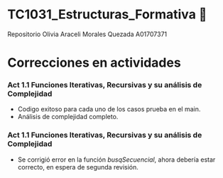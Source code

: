 # TC1031_Estructuras_Formativa 👾

Repositorio Olivia Araceli Morales Quezada A01707371

# Correcciones en actividades
 ### Act 1.1 Funciones Iterativas, Recursivas y su análisis de Complejidad
* Codigo exitoso para cada uno de los casos prueba en el main.
* Análisis de complejidad completo.

### Act 1.1 Funciones Iterativas, Recursivas y su análisis de Complejidad
* Se corrigió error en la función _busqSecuencial_, ahora debería estar correcto, en espera de segunda revisión.

